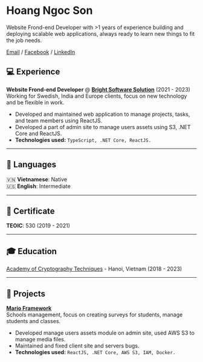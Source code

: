# Hoang Ngoc Son

Website Frond-end Developer with >1 years of experience building and deploying scalable web applications, always ready to learn new things to fit the job needs.

[Email](mailto:sonhn980@gmail.com) / [Facebook](https://www.facebook.com/sn0w2k/) / [LinkedIn](https://www.linkedin.com/in/son-hoang-211a67267/)

## 💻 Experience
**Website Frond-end Developer** @ **[Bright Software Solution](https://www.brightsoftsolution.com/)** (2021 - 2023)<br>
Working for Swedish, India and Europe clients, focus on new technology and be flexible in work.
- Developed and maintained web application to manage projects, tasks, and team members using ReactJS.
- Developed a part of admin site to manage users assets using S3, .NET Core and ReactJS.
- **Technologies used:** `TypeScript, .NET Core, ReactJS.`


---

## 💬 Languages
🇻🇳 **Vietnamese**: Native <br>
🇺🇸 **English**: Intermediate

---
## 📃 Certificate
**TEOIC**: 530 (2019 - 2021)

---

## 🎓 Education
[Academy of Cryptography Techniques](https://www.actvn.edu.vn/) - Hanoi, Vietnam (2018 - 2023) <br>

---

## 📱 Projects
**[Mario Framework](https://marioframework.com/software/)**<br>
Schools management, focus on creating surveys for students, manage students and classes.
- Developed manage users assets module on admin site, used AWS S3 to manage media files.
- Maintained and fixed client site and servers bugs.
- **Technologies used:** `ReactJS, .NET Core, AWS S3, IAM, Docker.`
